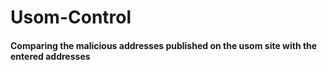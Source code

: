 # Usom-Control

#### Comparing the malicious addresses published on the usom site with the entered addresses 
